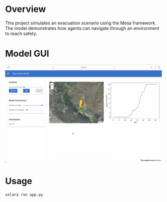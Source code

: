 # Overview
This project simulates an evacuation scenario using the Mesa framework. The model demonstrates how agents can navigate through an environment to reach safety.

# Model GUI
![Model GUI](img/readme.png)

# Usage
```
solara run app.py
```